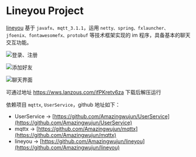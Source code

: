 # Lineyou Project
[lineyou](https://github.com/Amazingwujun/lineyou) 基于 `javafx`、`mqtt_3.1.1`，运用 `netty、spring、fxlauncher、jfoenix、fontawesomefx、protobuf` 等技术框架实现的 im 程序，具备基本的聊天交互功能。

![登录、注册](https://upload-images.jianshu.io/upload_images/23452769-9dd8ad215b34f36c.png?imageMogr2/auto-orient/strip%7CimageView2/2/w/1240)


![添加好友](https://upload-images.jianshu.io/upload_images/23452769-4bdf69435041fe0e.png?imageMogr2/auto-orient/strip%7CimageView2/2/w/1240)

![聊天界面](https://upload-images.jianshu.io/upload_images/23452769-9121c23d1867ffb8.png?imageMogr2/auto-orient/strip%7CimageView2/2/w/1240)

可通过地址 https://wws.lanzous.com/ifPKretv6za 下载后解压运行

依赖项目 `mqttx`, `UserService`，github 地址如下：
- UserService -> [https://github.com/Amazingwujun/UserService](https://github.com/Amazingwujun/UserService)
- mqttx -> [https://github.com/Amazingwujun/mqttx](https://github.com/Amazingwujun/mqttx)
- lineyou -> [https://github.com/Amazingwujun/lineyou](https://github.com/Amazingwujun/lineyou)

